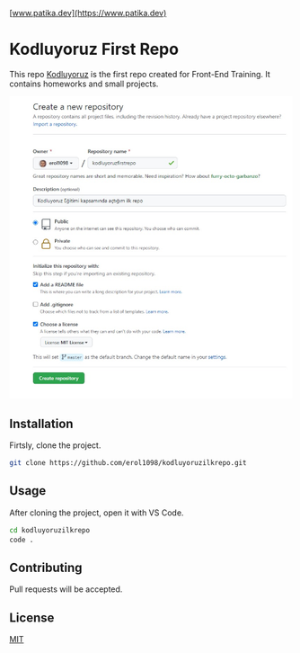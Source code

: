[www.patika.dev](https://www.patika.dev)

# Kodluyoruz First Repo

This repo [Kodluyoruz](https://www.kodluyoruz.org) is the first repo created for Front-End Training. It contains homeworks and small projects.

![github](./Repo.jpg)

## Installation

Firtsly, clone the project.

```bash
git clone https://github.com/erol1098/kodluyoruzilkrepo.git
```

## Usage

After cloning the project, open it with VS Code.

```bash
cd kodluyoruzilkrepo
code .
```

## Contributing

Pull requests will be accepted.

## License

[MIT](https://choosealicense.com/licenses/mit/)
